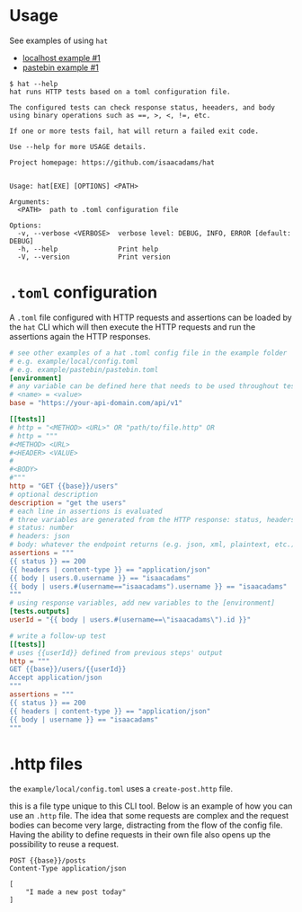 # Usage

See examples of using `hat`

- [localhost example #1](./example/local/README.md)
- [pastebin example #1](./example/pastebin/README.md)

```console
$ hat --help
hat runs HTTP tests based on a toml configuration file.

The configured tests can check response status, heeaders, and body
using binary operations such as ==, >, <, !=, etc.

If one or more tests fail, hat will return a failed exit code.

Use --help for more USAGE details.

Project homepage: https://github.com/isaacadams/hat


Usage: hat[EXE] [OPTIONS] <PATH>

Arguments:
  <PATH>  path to .toml configuration file

Options:
  -v, --verbose <VERBOSE>  verbose level: DEBUG, INFO, ERROR [default: DEBUG]
  -h, --help               Print help
  -V, --version            Print version

```

# `.toml` configuration

A `.toml` file configured with HTTP requests and assertions can be loaded by the `hat` CLI which will then execute the HTTP requests and run the assertions again the HTTP responses.

```toml
# see other examples of a hat .toml config file in the example folder
# e.g. example/local/config.toml
# e.g. example/pastebin/pastebin.toml
[environment]
# any variable can be defined here that needs to be used throughout testing
# <name> = <value>
base = "https://your-api-domain.com/api/v1"

[[tests]]
# http = "<METHOD> <URL>" OR "path/to/file.http" OR
# http = """
#<METHOD> <URL>
#<HEADER> <VALUE>
#
#<BODY>
#"""
http = "GET {{base}}/users"
# optional description
description = "get the users"
# each line in assertions is evaluated
# three variables are generated from the HTTP response: status, headers, and body
# status: number
# headers: json
# body: whatever the endpoint returns (e.g. json, xml, plaintext, etc.)
assertions = """
{{ status }} == 200
{{ headers | content-type }} == "application/json"
{{ body | users.0.username }} == "isaacadams"
{{ body | users.#(username=="isaacadams").username }} == "isaacadams"
"""
# using response variables, add new variables to the [environment]
[tests.outputs]
userId = "{{ body | users.#(username==\"isaacadams\").id }}"

# write a follow-up test
[[tests]]
# uses {{userId}} defined from previous steps' output
http = """
GET {{base}}/users/{{userId}}
Accept application/json
"""
assertions = """
{{ status }} == 200
{{ headers | content-type }} == "application/json"
{{ body | username }} == "isaacadams"
"""
```

# .http files

the `example/local/config.toml` uses a `create-post.http` file.

this is a file type unique to this CLI tool. Below is an example of how you can use an `.http` file. The idea that some requests are complex and the request bodies can become very large, distracting from the flow of the config file. Having the ability to define requests in their own file also opens up the possibility to reuse a request.

```http
POST {{base}}/posts
Content-Type application/json

[
    "I made a new post today"
]
```
